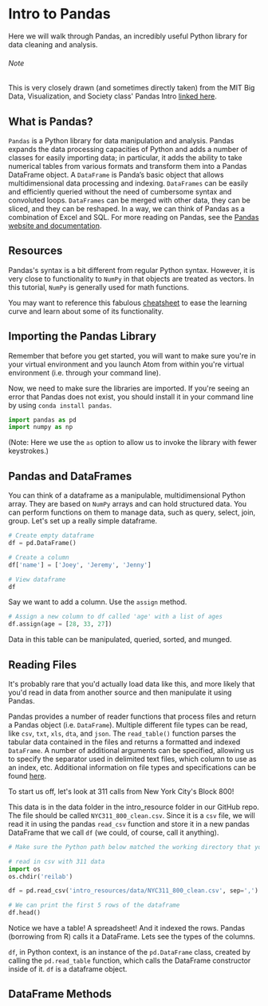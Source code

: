 # Intro to Pandas

Here we will walk through Pandas, an incredibly useful Python library for data cleaning and analysis.

###### Note
This is very closely drawn (and sometimes directly taken) from the MIT Big Data, Visualization, and Society class' Pandas Intro [linked here](https://github.com/ericmhuntley/big-data-spring2018/blob/master/week-03/WS02_pandas_intro.md).

## What is Pandas?

`Pandas` is a Python library for data manipulation and analysis. Pandas expands the data processing capacities of Python and adds a number of classes for easily importing data; in particular, it adds the ability to take numerical tables from various formats and transform them into a Pandas DataFrame object. A `DataFrame` is Panda’s basic object that allows multidimensional data processing and indexing. `DataFrames` can be easily and efficiently queried without the need of cumbersome syntax and convoluted loops. `DataFrames` can be merged with other data, they can be sliced, and they can be reshaped. In a way, we can think of Pandas as a combination of Excel and SQL. For more reading on Pandas, see the [Pandas website and documentation](https://pandas.pydata.org/).


## Resources
Pandas's syntax is a bit different from regular Python syntax. However, it is very close to functionality to `NumPy` in that objects are treated as vectors. In this tutorial, `NumPy` is generally used for math functions.

You may want to reference this fabulous [cheatsheet](http://pandas.pydata.org/Pandas_Cheat_Sheet.pdf) to ease the learning curve and learn about some of its functionality.

## Importing the Pandas Library
Remember that before you get started, you will want to make sure you're in your virtual environment and you launch Atom from within you're virtual environment (i.e. through your command line).

Now, we need to make sure the libraries are imported. If you're seeing an error that Pandas does not exist, you should install it in your command line by using `conda install pandas`.

```python
import pandas as pd
import numpy as np
```

(Note: Here we use the `as` option to allow us to invoke the library with fewer keystrokes.)

## Pandas and DataFrames

You can think of a dataframe as a manipulable, multidimensional Python array. They are based on `NumPy` arrays and can hold structured data. You can perform functions on them to manage data, such as query, select, join, group. Let's set up a really simple dataframe.

```python
# Create empty dataframe
df = pd.DataFrame()

# Create a column
df['name'] = ['Joey', 'Jeremy', 'Jenny']

# View dataframe
df
```

Say we want to add a column. Use the `assign` method.

```python
# Assign a new column to df called 'age' with a list of ages
df.assign(age = [28, 33, 27])
```

Data in this table can be manipulated, queried, sorted, and munged.

## Reading Files

It's probably rare that you'd actually load data like this, and more likely that you'd read in data from another source and then manipulate it using Pandas.

Pandas provides a number of reader functions that process files and return a Pandas object (i.e. `DataFrame`). Multiple different file types can be read, like `csv`, `txt`, `xls`, `dta`, and `json`. The `read_table()` function parses the tabular data contained in the files and returns a formatted and indexed `DataFrame`. A number of additional arguments can be specified, allowing us to specify the separator used in delimited text files, which column to use as an index, etc. Additional information on file types and specifications can be found [here](http://pandas.pydata.org/pandas-docs/stable/api.html).

To start us off, let's look at 311 calls from New York City's Block 800!

This data is in the data folder in the intro_resource folder in our GitHub repo. The file should be called `NYC311_800_clean.csv`. Since it is a `csv` file, we will read it in using the pandas `read_csv` function and store it in a new pandas DataFrame that we call `df` (we could, of course, call it anything).

```python
# Make sure the Python path below matched the working directory that you are currently working in (or the one that you launched Atom in). One way to shortcut this, is to use the `os` library that allows you to set your working directory within a folder nested in the folder in which you're already working.

# read in csv with 311 data
import os
os.chdir('reilab')

df = pd.read_csv('intro_resources/data/NYC311_800_clean.csv', sep=',')

# We can print the first 5 rows of the dataframe
df.head()
```

Notice we have a table! A spreadsheet! And it indexed the rows. Pandas (borrowing from R) calls it a DataFrame. Lets see the types of the columns.

`df`, in Python context, is an instance of the `pd.DataFrame` class, created by calling the `pd.read_table` function, which calls the DataFrame constructor inside of it. `df` is a dataframe object.

## DataFrame Methods
